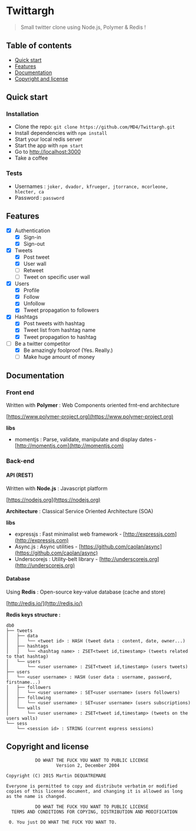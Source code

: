 # Twittargh
> Small twitter clone using Node.js, Polymer & Redis !

## Table of contents

- [Quick start](#quick-start)
- [Features](#features)
- [Documentation](#documentation)
- [Copyright and license](#copyright-and-license)

## Quick start

### Installation

- Clone the repo: `git clone https://github.com/MD4/Twittargh.git`
- Install dependencies with `npm install`
- Start your local redis server
- Start the app with `npm start`
- Go to [http://localhost:3000](http://localhost:3000)
- Take a coffee

### Tests

- Usernames : `joker, dvador, kfrueger, jtorrance, mcorleone, hlecter, ca`
- Password : `password`

## Features

- [x] Authentication
  - [x] Sign-in
  - [x] Sign-out
- [x] Tweets
  - [x] Post tweet
  - [x] User wall
  - [ ] Retweet
  - [ ] Tweet on specific user wall
- [x] Users
  - [x] Profile
  - [x] Follow
  - [x] Unfollow
  - [x] Tweet propagation to followers
- [x] Hashtags
  - [x] Post tweets with hashtag
  - [x] Tweet list from hashtag name
  - [x] Tweet propagation to hashtag
- [ ] Be a twitter competitor
  - [x] Be amazingly foolproof (Yes. Really.)
  - [ ] Make huge amount of money

## Documentation

### Front end

Written with **Polymer** : Web Components oriented frnt-end architecture

[https://www.polymer-project.org](https://www.polymer-project.org)

**libs**

 - momentjs : Parse, validate, manipulate and display dates - [http://momentjs.com](http://momentjs.com)

### Back-end

#### API (REST)

Written with **Node.js** : Javascript platform

[https://nodejs.org](https://nodejs.org)

**Architecture** : Classical Service Oriented Architecture (SOA)

**libs**

 - expressjs : Fast minimalist web framework - [http://expressjs.com](http://expressjs.com)
 - Async.js : Async utilities - [https://github.com/caolan/async](https://github.com/caolan/async)
 - Underscorejs : Utility-belt library - [http://underscorejs.org](http://underscorejs.org)

#### Database

Using **Redis** : Open-source key-value database (cache and store)

[http://redis.io/](http://redis.io/)

**Redis keys structure :**
```
db0
├── tweets
│   ├── data
│   │   └── <tweet id> : HASH (tweet data : content, date, owner...)
│   ├── hashtags
│   │   └── <hashtag name> : ZSET<tweet id,timestamp> (tweets related to that hashtag)
│   └── users
│       └── <user username> : ZSET<tweet id,timestamp> (users tweets)
├── users
│   └── <user username> : HASH (user data : username, password, firstname...)
│   ├── followers
│   │   └── <user username> : SET<user username> (users followers)
│   ├── following
│   │   └── <user username> : SET<user username> (users subscriptions)
│   └── walls
│       └── <user username> : ZSET<tweet id,timestamp> (tweets on the users walls)
└── sess
    └── <session id> : STRING (current express sessions)
```

## Copyright and license

```
           DO WHAT THE FUCK YOU WANT TO PUBLIC LICENSE
                   Version 2, December 2004
 
Copyright (C) 2015 Martin DEQUATREMARE
 
Everyone is permitted to copy and distribute verbatim or modified
copies of this license document, and changing it is allowed as long
as the name is changed.
 
           DO WHAT THE FUCK YOU WANT TO PUBLIC LICENSE
  TERMS AND CONDITIONS FOR COPYING, DISTRIBUTION AND MODIFICATION
 
 0. You just DO WHAT THE FUCK YOU WANT TO.
```

